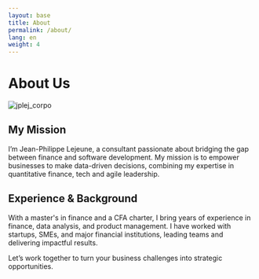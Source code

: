 ```yaml
---
layout: base
title: About
permalink: /about/
lang: en
weight: 4
---
```


# About Us


<img src="{{ site.baseurl }}/assets/images/jplej_corpo.bmp" 
     alt="jplej_corpo" class="centered-image">

## My Mission

I’m Jean-Philippe Lejeune, a consultant passionate about bridging the gap between finance and software development. My mission is to empower businesses to make data-driven decisions, combining my expertise in quantitative finance,  tech and agile leadership.

## Experience & Background

With a master's in finance and a CFA charter, I bring years of experience in finance, data analysis, and product management. I have worked with startups, SMEs, and major financial institutions, leading teams and delivering impactful results. 

Let’s work together to turn your business challenges into strategic opportunities.